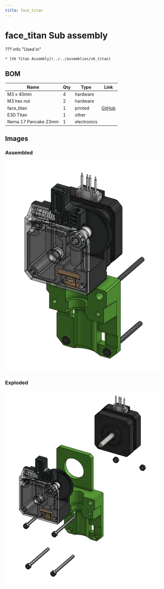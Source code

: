 ```yaml
---
title: face_titan
---
```



# face_titan Sub assembly




??? info "Used in"
    
    * [V6 Titan Assembly](../../assemblies/v6_titan)
    



## BOM

| Name | Qty | Type | Link |
| ---- | --- | ---- | ---- |
| M3 x 40mm | 4 | hardware |  |
| M3 hex nut | 2 | hardware |  |
| face_titan | 1 | printed | [GitHub](https://github.com/pkucmus/EVA/tree/master/stl/Faces/face_titan.stl) |
| E3D Titan | 1 | other |  |
| Nema 17 Pancake 23mm | 1 | electronics |  |


## Images

### Assembled

![](../assets/images/sub_assemblies/face_titan.png)

### Exploded

![](../assets/images/sub_assemblies/face_titan_exploded.png)